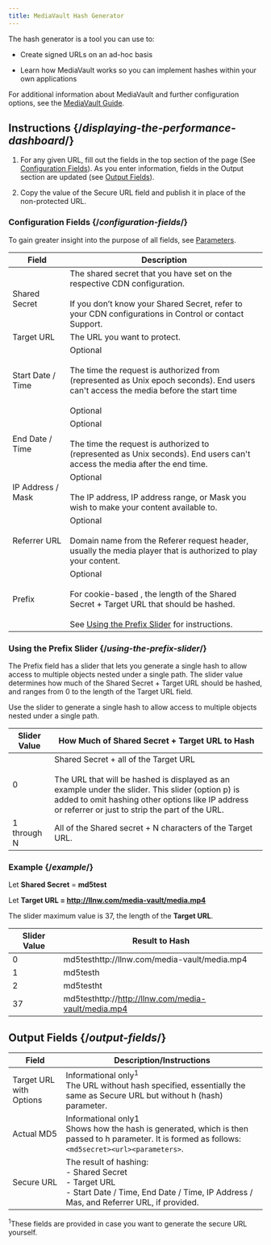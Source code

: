 ```yaml
---
title: MediaVault Hash Generator
---
```


The hash generator is a tool you can use to:

-   Create signed URLs on an ad-hoc basis

-   Learn how MediaVault works so you can implement hashes within your own applications

For additional information about MediaVault and further configuration options, see the [MediaVault Guide](/delivery/delivery/mediavault).

## Instructions {/*displaying-the-performance-dashboard*/}

1.  For any given URL, fill out the fields in the top section of the page (See [Configuration Fields](#configuration-fields)). As you enter information, fields in the Output section are updated (see [Output Fields](#output-fields)).

2.  Copy the value of the Secure URL field and publish it in place of the non-protected URL.

### Configuration Fields {/*configuration-fields*/}

To gain greater insight into the purpose of all fields, see [Parameters](/delivery/delivery/mediavault/mediavault_parameters).

| Field | Description |
| --- | --- |
| Shared Secret | The shared secret that you have set on the respective CDN configuration.<br /><br />If you don’t know your Shared Secret, refer to your CDN configurations in Control or contact Support. |
| Target URL | The URL you want to protect. |
| Start Date / Time | Optional<br /><br />The time the request is authorized from (represented as Unix epoch seconds). End users can't access the media before the start time<br /><br />Optional |
| End Date / Time | Optional<br /><br />The time the request is authorized to (represented as Unix seconds). End users can't access the media after the end time. |
| IP Address / Mask | Optional<br /><br />The IP address, IP address range, or Mask you wish to make your content available to. |
| Referrer URL | Optional<br /><br />Domain name from the Referer request header, usually the media player that is authorized to play your content. |
| Prefix | Optional<br /><br />For cookie-based , the length of the Shared Secret + Target URL that should be hashed.<br /><br />See [Using the Prefix Slider](#using-the-prefix-slider) for instructions. |

### Using the Prefix Slider {/*using-the-prefix-slider*/}

The Prefix field has a slider that lets you generate a single hash to allow access to multiple objects nested under a single path. The slider value determines how much of the Shared Secret + Target URL should be hashed, and ranges from 0 to the length of the Target URL field.

Use the slider to generate a single hash to allow access to multiple objects nested under a single path.

| Slider Value | How Much of Shared Secret + Target URL to Hash |
| --- | --- |
| 0   | Shared Secret + all of the Target URL<br /> <br /> <Callout type="info">The URL that will be hashed is displayed as an example under the slider. This slider (option p) is added to omit hashing other options like IP address or referrer or just to strip the part of the URL.</Callout> |
| 1 through N | All of the Shared secret + N characters of the Target URL. |

### Example {/*example*/}

Let **Shared Secret** = **md5test**

Let **Target URL = http://llnw.com/media-vault/media.mp4**

The slider maximum value is 37, the length of the **Target URL**.

| Slider Value | Result to Hash |
| --- | --- |
| 0   | md5testhttp://llnw.com/media-vault/media.mp4 |
| 1   | md5testh |
| 2   | md5testht |
| 37  | md5testhttp://http://llnw.com/media-vault/media.mp4 |

## Output Fields {/*output-fields*/}

| Field | Description/Instructions |
| --- | --- |
| Target URL with Options | Informational only<sup>1</sup><br />The URL without hash specified, essentially the same as Secure URL but without h (hash) parameter. |
| Actual MD5 | Informational only1<br />Shows how the hash is generated, which is then passed to h parameter. It is formed as follows: `<md5secret><url><parameters>`. |
| Secure URL | The result of hashing:<br />- Shared Secret<br />- Target URL<br />-   Start Date / Time, End Date / Time, IP Address / Mas, and Referrer URL, if provided. |

<sup>1</sup>These fields are provided in case you want to generate the secure URL yourself.
